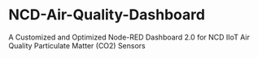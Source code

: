 # NCD-Air-Quality-Dashboard
A Customized and Optimized Node-RED Dashboard 2.0 for NCD IIoT Air Quality Particulate Matter (CO2) Sensors
